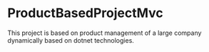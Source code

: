 # ProductBasedProjectMvc
 This project is based on product management of a large company dynamically  based on dotnet technologies.
